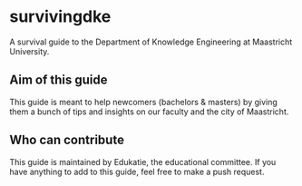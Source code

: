 # survivingdke
A survival guide to the Department of Knowledge Engineering at Maastricht University.

## Aim of this guide
This guide is meant to help newcomers (bachelors & masters) by giving them a bunch of tips and insights on our faculty and the city of Maastricht.

## Who can contribute
This guide is maintained by Edukatie, the educational committee. 
If you have anything to add to this guide, feel free to make a push request.
